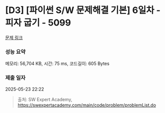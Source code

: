 # [D3] [파이썬 S/W 문제해결 기본] 6일차 - 피자 굽기 - 5099 

[문제 링크](https://swexpertacademy.com/main/code/problem/problemDetail.do?contestProbId=AWTVlVB6bvMDFAVT) 

### 성능 요약

메모리: 56,704 KB, 시간: 75 ms, 코드길이: 605 Bytes

### 제출 일자

2025-05-23 22:22



> 출처: SW Expert Academy, https://swexpertacademy.com/main/code/problem/problemList.do